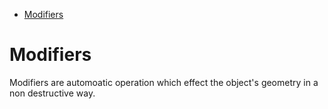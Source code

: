 <!--ts-->
   * [Modifiers](#modifiers)

<!-- Added by: gil_diy, at: Sat 27 Aug 2022 13:19:03 IDT -->

<!--te-->

# Modifiers

Modifiers are automoatic operation which effect the object's geometry in a non destructive way.


